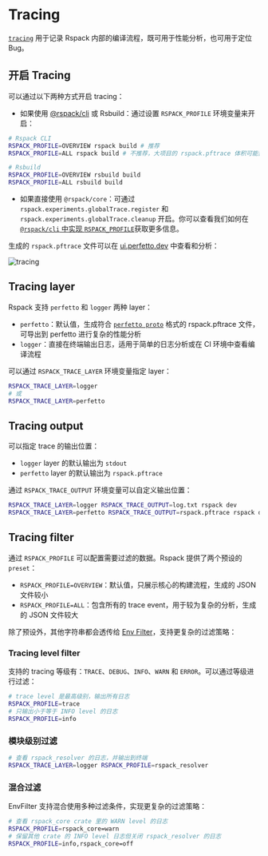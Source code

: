 # Tracing

[`tracing`](https://crates.io/crates/tracing) 用于记录 Rspack 内部的编译流程，既可用于性能分析，也可用于定位 Bug。

## 开启 Tracing

可以通过以下两种方式开启 tracing：

- 如果使用 [@rspack/cli](/api/cli) 或 Rsbuild：通过设置 `RSPACK_PROFILE` 环境变量来开启：

```sh
# Rspack CLI
RSPACK_PROFILE=OVERVIEW rspack build # 推荐
RSPACK_PROFILE=ALL rspack build # 不推荐，大项目的 rspack.pftrace 体积可能非常大

# Rsbuild
RSPACK_PROFILE=OVERVIEW rsbuild build
RSPACK_PROFILE=ALL rsbuild build
```

- 如果直接使用 `@rspack/core`：可通过 `rspack.experiments.globalTrace.register` 和 `rspack.experiments.globalTrace.cleanup` 开启。你可以查看我们如何在 [`@rspack/cli` 中实现 `RSPACK_PROFILE`](https://github.com/web-infra-dev/rspack/blob/9be47217b5179186b0825ca79990ab2808aa1a0f/packages/rspack-cli/src/utils/profile.ts#L219-L224)获取更多信息。

生成的 `rspack.pftrace` 文件可以在 [ui.perfetto.dev](https://ui.perfetto.dev/) 中查看和分析：

<img
  src="https://assets.rspack.rs/rspack/assets/rspack-v1-4-tracing.png"
  alt="tracing"
/>

## Tracing layer

Rspack 支持 `perfetto` 和 `logger` 两种 layer：

- `perfetto`：默认值，生成符合 [`perfetto proto`](https://perfetto.dev/docs/reference/synthetic-track-event) 格式的 rspack.pftrace 文件，可导出到 perfetto 进行复杂的性能分析
- `logger`：直接在终端输出日志，适用于简单的日志分析或在 CI 环境中查看编译流程

可以通过 `RSPACK_TRACE_LAYER` 环境变量指定 layer：

```sh
RSPACK_TRACE_LAYER=logger
# 或
RSPACK_TRACE_LAYER=perfetto
```

## Tracing output

可以指定 trace 的输出位置：

- `logger` layer 的默认输出为 `stdout`
- `perfetto` layer 的默认输出为 `rspack.pftrace`

通过 `RSPACK_TRACE_OUTPUT` 环境变量可以自定义输出位置：

```sh
RSPACK_TRACE_LAYER=logger RSPACK_TRACE_OUTPUT=log.txt rspack dev
RSPACK_TRACE_LAYER=perfetto RSPACK_TRACE_OUTPUT=rspack.pftrace rspack dev
```

## Tracing filter

通过 `RSPACK_PROFILE` 可以配置需要过滤的数据。Rspack 提供了两个预设的 `preset`：

- `RSPACK_PROFILE=OVERVIEW`：默认值，只展示核心的构建流程，生成的 JSON 文件较小
- `RSPACK_PROFILE=ALL`：包含所有的 trace event，用于较为复杂的分析，生成的 JSON 文件较大

除了预设外，其他字符串都会透传给 [Env Filter](https://docs.rs/tracing-subscriber/latest/tracing_subscriber/filter/struct.EnvFilter.html#example-syntax)，支持更复杂的过滤策略：

### Tracing level filter

支持的 tracing 等级有：`TRACE`、`DEBUG`、`INFO`、`WARN` 和 `ERROR`。可以通过等级进行过滤：

```sh
# trace level 是最高级别，输出所有日志
RSPACK_PROFILE=trace
# 只输出小于等于 INFO level 的日志
RSPACK_PROFILE=info
```

### 模块级别过滤

```sh
# 查看 rspack_resolver 的日志，并输出到终端
RSPACK_TRACE_LAYER=logger RSPACK_PROFILE=rspack_resolver
```

### 混合过滤

EnvFilter 支持混合使用多种过滤条件，实现更复杂的过滤策略：

```sh
# 查看 rspack_core crate 里的 WARN level 的日志
RSPACK_PROFILE=rspack_core=warn
# 保留其他 crate 的 INFO level 日志但关闭 rspack_resolver 的日志
RSPACK_PROFILE=info,rspack_core=off
```
